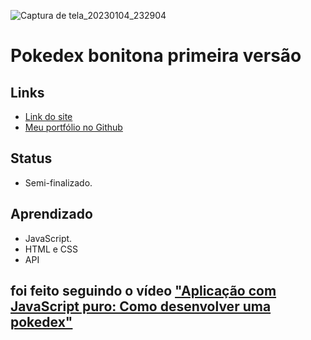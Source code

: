 ![Captura de tela_20230104_232904](https://user-images.githubusercontent.com/121991259/210687805-2e26e505-63b8-4b05-8b41-e00dafbe4cbd.png)
<h1>Pokedex bonitona primeira versão</h1>
<h2>Links</h2>
<ul>
  <li>
    <a href="#" target="_blank">Link do site</a>
  </li>
  <li>
    <a href="https://github.com/MauricioMCoutinho?tab=repositories" target="_blank">Meu portfólio no Github</a>
  </li>
</ul>
<h2>Status</h2>
<ul>
  <li>Semi-finalizado.</li>
</ul>
<h2>Aprendizado</h2>
<ul>
  <li>JavaScript.</li>
  <li>HTML e CSS</li>
  <li>API</li>
</ul>
<h2>foi feito seguindo o vídeo <a href="https://www.youtube.com/watch?v=Uptu3NrBFBM" target="_blank"> "Aplicação com JavaScript puro: Como desenvolver uma pokedex"  </a></h2>